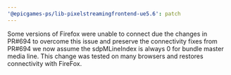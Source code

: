```yaml
---
'@epicgames-ps/lib-pixelstreamingfrontend-ue5.6': patch
---
```


Some versions of Firefox were unable to connect due the changes in PR#694 to overcome this issue and preserve the connectivity fixes from PR#694 we now assume the sdpMLineIndex is always 0 for bundle master media line. This change was tested on many browsers and restores connectivity with FireFox.
